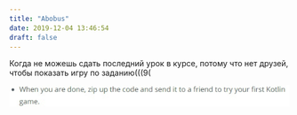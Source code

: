 ```yaml
---
title: "Abobus"
date: 2019-12-04 13:46:54
draft: false
---
```


Когда не можешь сдать последний урок в курсе, потому что нет друзей, чтобы показать игру по заданию(((9(

![](/img/vk/gxaLm5hzn2E.jpg)

